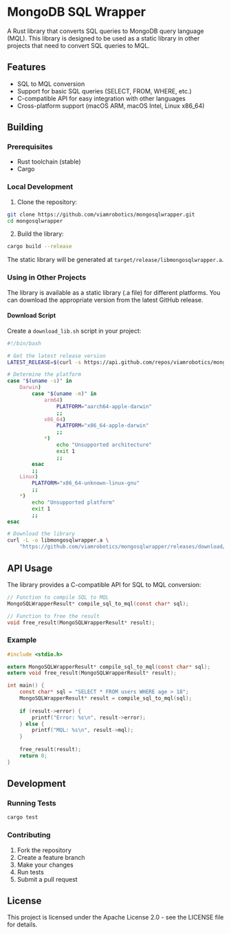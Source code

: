 # MongoDB SQL Wrapper

A Rust library that converts SQL queries to MongoDB query language (MQL). This library is designed to be used as a static library in other projects that need to convert SQL queries to MQL.

## Features

- SQL to MQL conversion
- Support for basic SQL queries (SELECT, FROM, WHERE, etc.)
- C-compatible API for easy integration with other languages
- Cross-platform support (macOS ARM, macOS Intel, Linux x86_64)

## Building

### Prerequisites

- Rust toolchain (stable)
- Cargo

### Local Development

1. Clone the repository:
```bash
git clone https://github.com/viamrobotics/mongosqlwrapper.git
cd mongosqlwrapper
```

2. Build the library:
```bash
cargo build --release
```

The static library will be generated at `target/release/libmongosqlwrapper.a`.

### Using in Other Projects

The library is available as a static library (.a file) for different platforms. You can download the appropriate version from the latest GitHub release.

#### Download Script

Create a `download_lib.sh` script in your project:

```bash
#!/bin/bash

# Get the latest release version
LATEST_RELEASE=$(curl -s https://api.github.com/repos/viamrobotics/mongosqlwrapper/releases/latest | grep "tag_name" | cut -d '"' -f 4)

# Determine the platform
case "$(uname -s)" in
    Darwin)
        case "$(uname -m)" in
            arm64)
                PLATFORM="aarch64-apple-darwin"
                ;;
            x86_64)
                PLATFORM="x86_64-apple-darwin"
                ;;
            *)
                echo "Unsupported architecture"
                exit 1
                ;;
        esac
        ;;
    Linux)
        PLATFORM="x86_64-unknown-linux-gnu"
        ;;
    *)
        echo "Unsupported platform"
        exit 1
        ;;
esac

# Download the library
curl -L -o libmongosqlwrapper.a \
    "https://github.com/viamrobotics/mongosqlwrapper/releases/download/${LATEST_RELEASE}/libmongosqlwrapper-${PLATFORM}.a"
```

## API Usage

The library provides a C-compatible API for SQL to MQL conversion:

```c
// Function to compile SQL to MQL
MongoSQLWrapperResult* compile_sql_to_mql(const char* sql);

// Function to free the result
void free_result(MongoSQLWrapperResult* result);
```

### Example

```c
#include <stdio.h>

extern MongoSQLWrapperResult* compile_sql_to_mql(const char* sql);
extern void free_result(MongoSQLWrapperResult* result);

int main() {
    const char* sql = "SELECT * FROM users WHERE age > 18";
    MongoSQLWrapperResult* result = compile_sql_to_mql(sql);
    
    if (result->error) {
        printf("Error: %s\n", result->error);
    } else {
        printf("MQL: %s\n", result->mql);
    }
    
    free_result(result);
    return 0;
}
```

## Development

### Running Tests

```bash
cargo test
```

### Contributing

1. Fork the repository
2. Create a feature branch
3. Make your changes
4. Run tests
5. Submit a pull request

## License

This project is licensed under the Apache License 2.0 - see the LICENSE file for details. 